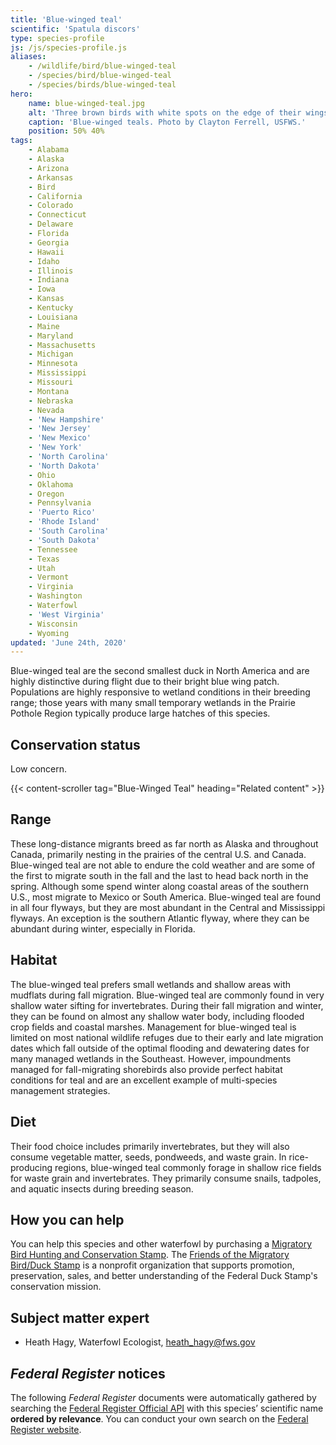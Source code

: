 ```yaml
---
title: 'Blue-winged teal'
scientific: 'Spatula discors'
type: species-profile
js: /js/species-profile.js
aliases:
    - /wildlife/bird/blue-winged-teal
    - /species/bird/blue-winged-teal
    - /species/birds/blue-winged-teal
hero:
    name: blue-winged-teal.jpg
    alt: 'Three brown birds with white spots on the edge of their wings standing in water'
    caption: 'Blue-winged teals. Photo by Clayton Ferrell, USFWS.'
    position: 50% 40%
tags:
    - Alabama
    - Alaska
    - Arizona
    - Arkansas
    - Bird
    - California
    - Colorado
    - Connecticut
    - Delaware
    - Florida
    - Georgia
    - Hawaii
    - Idaho
    - Illinois
    - Indiana
    - Iowa
    - Kansas
    - Kentucky
    - Louisiana
    - Maine
    - Maryland
    - Massachusetts
    - Michigan
    - Minnesota
    - Mississippi
    - Missouri
    - Montana
    - Nebraska
    - Nevada
    - 'New Hampshire'
    - 'New Jersey'
    - 'New Mexico'
    - 'New York'
    - 'North Carolina'
    - 'North Dakota'
    - Ohio
    - Oklahoma
    - Oregon
    - Pennsylvania
    - 'Puerto Rico'
    - 'Rhode Island'
    - 'South Carolina'
    - 'South Dakota'
    - Tennessee
    - Texas
    - Utah
    - Vermont
    - Virginia
    - Washington
    - Waterfowl
    - 'West Virginia'
    - Wisconsin
    - Wyoming
updated: 'June 24th, 2020'
---
```


Blue-winged teal are the second smallest duck in North America and are highly distinctive during flight due to their bright blue wing patch. Populations are highly responsive to wetland conditions in their breeding range; those years with many small temporary wetlands in the Prairie Pothole Region typically produce large hatches of this species.

## Conservation status

Low concern.

{{< content-scroller tag="Blue-Winged Teal" heading="Related content" >}}

## Range

These long-distance migrants breed as far north as Alaska and throughout Canada, primarily nesting in the prairies of the central U.S. and Canada. Blue-winged teal are not able to endure the cold weather and are some of the first to migrate south in the fall and the last to head back north in the spring. Although some spend winter along coastal areas of the southern U.S., most migrate to Mexico or South America.  Blue-winged teal are found in all four flyways, but they are most abundant in the Central and Mississippi flyways. An exception is the southern Atlantic flyway, where they can be abundant during winter, especially in Florida.

## Habitat

The blue-winged teal prefers small wetlands and shallow areas with mudflats during fall migration. Blue-winged teal are commonly found in very shallow water sifting for invertebrates.  During their fall migration and winter, they can be found on almost any shallow water body, including flooded crop fields and coastal marshes.  Management for blue-winged teal is limited on most national wildlife refuges due to their early and late migration dates which fall outside of the optimal flooding and dewatering dates for many managed wetlands in the Southeast. However, impoundments managed for fall-migrating shorebirds also provide perfect habitat conditions for teal and are an excellent example of multi-species management strategies.

## Diet

Their food choice includes primarily invertebrates, but they will also consume vegetable matter, seeds, pondweeds, and waste grain. In rice-producing regions, blue-winged teal commonly forage in shallow rice fields for waste grain and invertebrates. They primarily consume snails, tadpoles, and aquatic insects during breeding season.

## How you can help

You can help this species and other waterfowl by purchasing a [Migratory Bird Hunting and Conservation Stamp](https://www.fws.gov/birds/get-involved/duck-stamp.php). The [Friends of the Migratory Bird/Duck Stamp](http://www.friendsofthestamp.org/) is a nonprofit organization that supports promotion, preservation, sales, and better understanding of the Federal Duck Stamp's conservation mission.

## Subject matter expert

- Heath Hagy, Waterfowl Ecologist, [heath_hagy@fws.gov](mailto:heath_hagy@fws.gov)

## *Federal Register* notices

The following *Federal Register* documents were automatically gathered by searching the [Federal Register Official API](https://www.federalregister.gov/blog/learn/developers) with this species’ scientific name **ordered by relevance**. You can conduct your own search on the [Federal Register website](https://www.federalregister.gov/articles/search).
